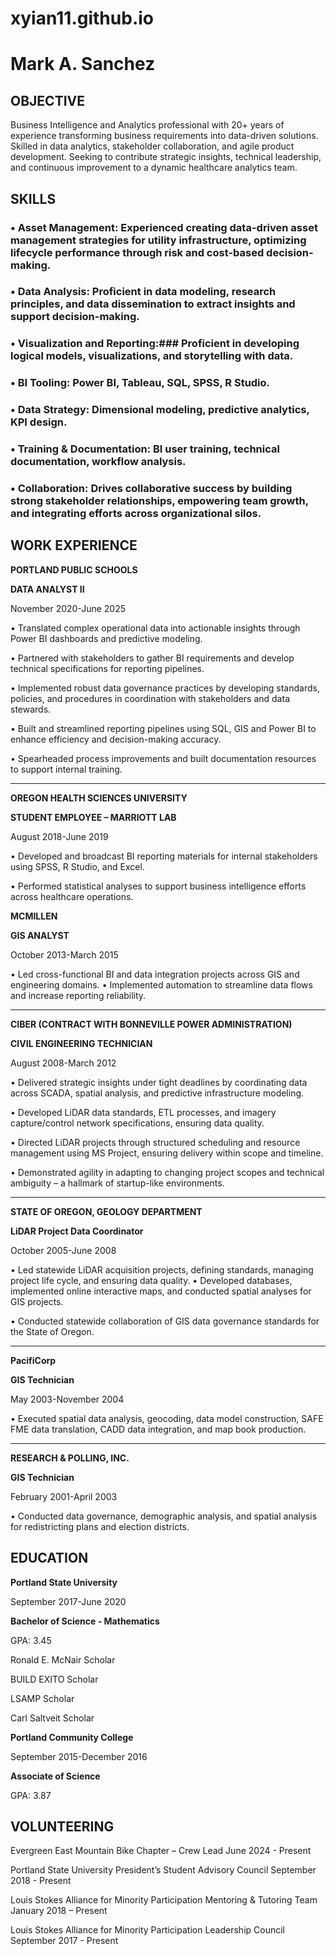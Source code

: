 # xyian11.github.io

# Mark A. Sanchez

## OBJECTIVE

Business Intelligence and Analytics professional with 20+ years of experience transforming business requirements into data-driven solutions. Skilled in data analytics, stakeholder collaboration, and agile product development. Seeking to contribute strategic insights, technical leadership, and continuous improvement to a dynamic healthcare analytics team.

## SKILLS

### • Asset Management: Experienced creating data-driven asset management strategies for utility infrastructure, optimizing lifecycle performance through risk and cost-based decision-making.
### • Data Analysis: Proficient in data modeling, research principles, and data dissemination to extract insights and support decision-making.
### • Visualization and Reporting:### Proficient in developing logical models, visualizations, and storytelling with data. 
### • BI Tooling: Power BI, Tableau, SQL, SPSS, R Studio.
### • Data Strategy: Dimensional modeling, predictive analytics, KPI design.
### • Training & Documentation: BI user training, technical documentation, workflow analysis.
### • Collaboration: Drives collaborative success by building strong stakeholder relationships, empowering team growth, and integrating efforts across organizational silos.

## WORK EXPERIENCE

**PORTLAND PUBLIC SCHOOLS**

**DATA ANALYST II**

November 2020-June 2025

• Translated complex operational data into actionable insights through Power BI dashboards and predictive modeling.

• Partnered with stakeholders to gather BI requirements and develop technical specifications for reporting pipelines.

• Implemented robust data governance practices by developing standards, policies, and procedures in coordination with stakeholders and data stewards.

• Built and streamlined reporting pipelines using SQL, GIS and Power BI to enhance efficiency and decision-making accuracy.

• Spearheaded process improvements and built documentation resources to support internal training.

_____________________________________


**OREGON HEALTH SCIENCES UNIVERSITY**

**STUDENT EMPLOYEE – MARRIOTT LAB**

August 2018-June 2019

• Developed and broadcast BI reporting materials for internal stakeholders using SPSS, R Studio, and Excel.

• Performed statistical analyses to support business intelligence efforts across healthcare operations.

**MCMILLEN**

**GIS ANALYST**

October 2013-March 2015

• Led cross-functional BI and data integration projects across GIS and engineering domains.
• Implemented automation to streamline data flows and increase reporting reliability.

_____________________________________

**CIBER (CONTRACT WITH BONNEVILLE POWER ADMINISTRATION)**

**CIVIL ENGINEERING TECHNICIAN**

August 2008-March 2012

• Delivered strategic insights under tight deadlines by coordinating data across SCADA, spatial analysis, and predictive infrastructure modeling.

• Developed LiDAR data standards, ETL processes, and imagery capture/control network specifications, ensuring data quality.

• Directed LiDAR projects through structured scheduling and resource management using MS Project, ensuring delivery within scope and timeline.

• Demonstrated agility in adapting to changing project scopes and technical ambiguity – a hallmark of startup-like environments.

_____________________________________

**STATE OF OREGON, GEOLOGY DEPARTMENT**

**LiDAR Project Data Coordinator**

October 2005-June 2008

• Led statewide LiDAR acquisition projects, defining standards, managing project life cycle, and ensuring data quality. • Developed databases, implemented online interactive maps, and conducted spatial analyses for GIS projects.

• Conducted statewide collaboration of GIS data governance standards for the State of Oregon.

_____________________________________

**PacifiCorp**

**GIS Technician**

May 2003-November 2004

• Executed spatial data analysis, geocoding, data model construction, SAFE FME data translation, CADD data integration, and map book production.

_____________________________________

**RESEARCH & POLLING, INC.**

**GIS Technician**

February 2001-April 2003

• Conducted data governance, demographic analysis, and spatial analysis for redistricting plans and election districts.

## EDUCATION

**Portland State University**

September 2017-June 2020

**Bachelor of Science - Mathematics**

GPA: 3.45

Ronald E. McNair Scholar

BUILD EXITO Scholar

LSAMP Scholar

Carl Saltveit Scholar

**Portland Community College**

September 2015-December 2016

**Associate of Science**

GPA: 3.87

## VOLUNTEERING

Evergreen East Mountain Bike Chapter – Crew Lead						June 2024 - Present

Portland State University President’s Student Advisory Council				September 2018 - Present

Louis Stokes Alliance for Minority Participation Mentoring & Tutoring Team			 January 2018 – Present

Louis Stokes Alliance for Minority Participation Leadership Council				September 2017 - Present

